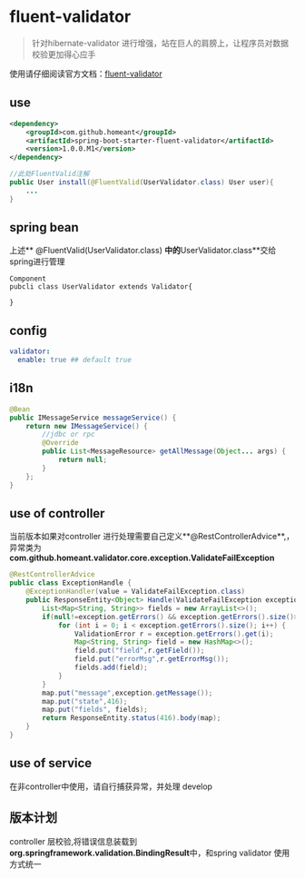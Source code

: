 # fluent-validator

> 针对hibernate-validator 进行增强，站在巨人的肩膀上，让程序员对数据校验更加得心应手


使用请仔细阅读官方文档：[fluent-validator](http://neoremind.com/2016/02/java%E7%9A%84%E4%B8%9A%E5%8A%A1%E9%80%BB%E8%BE%91%E9%AA%8C%E8%AF%81%E6%A1%86%E6%9E%B6fluent-validator/)

## use

```xml
<dependency>
	<groupId>com.github.homeant</groupId>
	<artifactId>spring-boot-starter-fluent-validator</artifactId>
	<version>1.0.0.M1</version>
</dependency>
```

```java
//此处FluentValid注解
public User install(@FluentValid(UserValidator.class) User user){
	...
}
```

## spring bean

上述** @FluentValid(UserValidator.class) **中的**UserValidator.class**交给spring进行管理
```
Component
pubcli class UserValidator extends Validator{
	
}
```

## config

```yaml
validator:
  enable: true ## default true
```


## i18n

```java
@Bean
public IMessageService messageService() {
	return new IMessageService() {
		//jdbc or rpc
		@Override
		public List<MessageResource> getAllMessage(Object... args) {
			return null;
		}
	};
}
```

## use of controller 

当前版本如果对controller 进行处理需要自己定义**@RestControllerAdvice**,，异常类为**com.github.homeant.validator.core.exception.ValidateFailException**

```java
@RestControllerAdvice
public class ExceptionHandle {
	@ExceptionHandler(value = ValidateFailException.class)
    public ResponseEntity<Object> Handle(ValidateFailException exception){
		List<Map<String, String>> fields = new ArrayList<>();
		if(null!=exception.getErrors() && exception.getErrors().size()>0) {
			for (int i = 0; i < exception.getErrors().size(); i++) {
				ValidationError r = exception.getErrors().get(i);
				Map<String, String> field = new HashMap<>();
				field.put("field",r.getField());
				field.put("errorMsg",r.getErrorMsg());
				fields.add(field);
			}
		}
		map.put("message",exception.getMessage());
		map.put("state",416);
		map.put("fields", fields);
		return ResponseEntity.status(416).body(map);
    }
}
```

## use of service

在非controller中使用，请自行捕获异常，并处理
develop


## 版本计划

controller 层校验,将错误信息装载到**org.springframework.validation.BindingResult**中，和spring validator 使用方式统一

